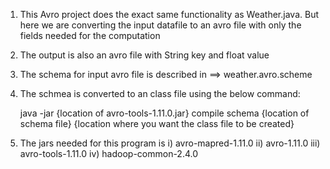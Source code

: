 1) This Avro project does the exact same functionality as Weather.java. But here we are converting the input datafile to an avro file with only the fields needed for the computation

2) The output is also an avro file with String key and float value

3) The schema for input avro file is described in ==> weather.avro.scheme

4) The schmea is converted to an class file using the below command:

   java -jar {location of avro-tools-1.11.0.jar} compile schema {location of schema file} {location where you want the class file to be created}
   
   
5) The jars needed for this program is 
      		i) avro-mapred-1.11.0
		ii) avro-1.11.0
		iii) avro-tools-1.11.0
		iv) hadoop-common-2.4.0
  
